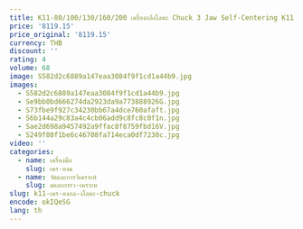 ```yaml
---
title: K11-80/100/130/160/200 เครื่องกลึงโลหะ Chuck 3 Jaw Self-Centering K11-125 Sanou ยี่ห้อ 3 Jaw Chuck โลหะ Chuck สําหรับมินิเครื่องกลึงโลหะ
price: '8119.15'
price_original: '8119.15'
currency: THB
discount: ''
rating: 4
volume: 68
image: S582d2c6889a147eaa3084f9f1cd1a44b9.jpg
images:
  - S582d2c6889a147eaa3084f9f1cd1a44b9.jpg
  - Se9bb0bd666274da2923da9a773888926G.jpg
  - S73fbe9f927c34230bb67a4dce760afaft.jpg
  - S6b144a29c83a4c4cb06add9c8fc8c0f1n.jpg
  - Sae2d698a9457492a9ffac8f8759fbd16V.jpg
  - S249f80f1be6c46708fa714eca0df7230c.jpg
video: ''
categories:
  - name: เครื่องมือ
    slug: เคร-องม
  - name: วัดและการวิเคราะห์
    slug: ดและการว-เคราะห
slug: k11-เคร-องกล-งโลหะ-chuck
encode: okIQeSG
lang: th
---
```

  